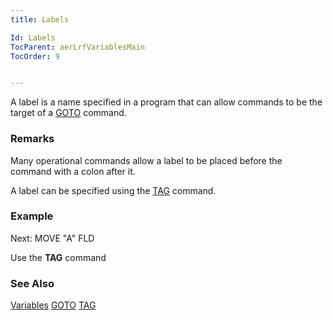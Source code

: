 ```yaml
---
title: Labels

Id: Labels
TocParent: aerLrfVariablesMain
TocOrder: 9


---
```


A label is a name specified in a program that can allow commands to be the target of a [GOTO](GOTO.html) command. 

### Remarks
Many operational commands allow a label to be placed before the command with a colon after it. 

A label can be specified using the [TAG](TAG.html) command. 

### Example
Next: MOVE "A" FLD 

Use the **TAG** command 

### See Also
[Variables](aerLrfVariablesMain.html)
[GOTO](GOTO.html)
[TAG](TAG.html) 

